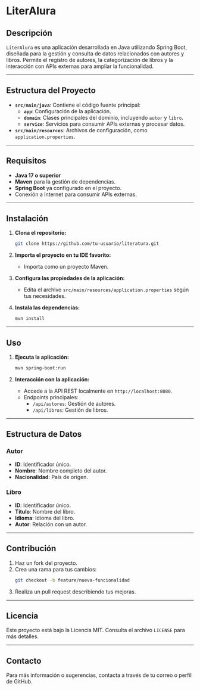 # LiterAlura

## Descripción
`LiterAlura` es una aplicación desarrollada en Java utilizando Spring Boot, diseñada para la gestión y consulta de datos relacionados con autores y libros. Permite el registro de autores, la categorización de libros y la interacción con APIs externas para ampliar la funcionalidad.

---

## Estructura del Proyecto

- **`src/main/java`**: Contiene el código fuente principal:
  - **`app`**: Configuración de la aplicación.
  - **`domain`**: Clases principales del dominio, incluyendo `autor` y `libro`.
  - **`service`**: Servicios para consumir APIs externas y procesar datos.
- **`src/main/resources`**: Archivos de configuración, como `application.properties`.

---

## Requisitos

- **Java 17 o superior**
- **Maven** para la gestión de dependencias.
- **Spring Boot** ya configurado en el proyecto.
- Conexión a Internet para consumir APIs externas.

---

## Instalación

1. **Clona el repositorio:**
   ```bash
   git clone https://github.com/tu-usuario/literatura.git
   ```
2. **Importa el proyecto en tu IDE favorito:**
   - Importa como un proyecto Maven.
3. **Configura las propiedades de la aplicación:**
   - Edita el archivo `src/main/resources/application.properties` según tus necesidades.

4. **Instala las dependencias:**
   ```bash
   mvn install
   ```

---

## Uso

1. **Ejecuta la aplicación:**
   ```bash
   mvn spring-boot:run
   ```

2. **Interacción con la aplicación:**
   - Accede a la API REST localmente en `http://localhost:8080`.
   - Endpoints principales:
     - `/api/autores`: Gestión de autores.
     - `/api/libros`: Gestión de libros.

---

## Estructura de Datos

### Autor
- **ID**: Identificador único.
- **Nombre**: Nombre completo del autor.
- **Nacionalidad**: País de origen.

### Libro
- **ID**: Identificador único.
- **Título**: Nombre del libro.
- **Idioma**: Idioma del libro.
- **Autor**: Relación con un autor.

---

## Contribución

1. Haz un fork del proyecto.
2. Crea una rama para tus cambios:
   ```bash
   git checkout -b feature/nueva-funcionalidad
   ```
3. Realiza un pull request describiendo tus mejoras.

---

## Licencia
Este proyecto está bajo la Licencia MIT. Consulta el archivo `LICENSE` para más detalles.

---

## Contacto
Para más información o sugerencias, contacta a través de tu correo o perfil de GitHub.
